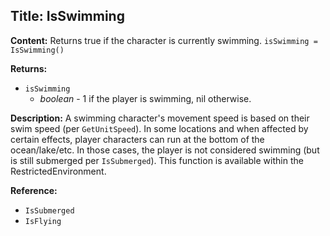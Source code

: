 ## Title: IsSwimming

**Content:**
Returns true if the character is currently swimming.
`isSwimming = IsSwimming()`

**Returns:**
- `isSwimming`
  - *boolean* - 1 if the player is swimming, nil otherwise.

**Description:**
A swimming character's movement speed is based on their swim speed (per `GetUnitSpeed`).
In some locations and when affected by certain effects, player characters can run at the bottom of the ocean/lake/etc. In those cases, the player is not considered swimming (but is still submerged per `IsSubmerged`).
This function is available within the RestrictedEnvironment.

**Reference:**
- `IsSubmerged`
- `IsFlying`